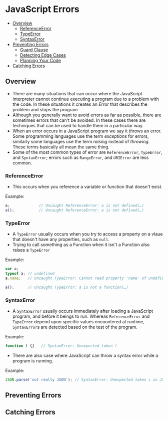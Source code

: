 # JavaScript Errors

  * [Overview](#overview)
    * [ReferenceError](#ReferenceError)
    * [TypeError](#TypeError)
    * [SyntaxError](#SyntaxError)
  * [Preventing Errors](#preventing-errors)
    * [Guard Clause](#guard-clause)
    * [Detecting Edge Cases](#edge-cases)
    * [Planning Your Code](#planning-code)
  * [Catching Errors](#catching-errors)

<a name='overview'></a>
## Overview

  * There are many situations that can occur where the JavaScript interpreter cannot continue executing a program due to a problem with the code. In these situations it creates an *Error* that describes the problem and stops the program
  * Although you generally want to avoid errors as far as possible, there are sometimes errors that can't be avoided. In these cases there are techniques that can be used to handle them in a particular way.
  * When an error occurs in a JavaScript program we say it *throws* an error. Some programming languages use the term *exceptions* for errors, similarly some languages use the term *raising* instead of *throwing*. These terms basically all mean the same thing.
  * Some of the most common types of error are `ReferenceError`, `TypeError`, and `SyntaxError`; errors such as `RangeError`, and `URIError` are less common.

<a name='ReferenceError'></a>
### ReferenceError

  * This occurs when you reference a variable or function that doesn't exist.

Example:

```JavaScript
a;             // Uncaught ReferenceError: a is not defined(…)
a();           // Uncaught ReferenceError: a is not defined(…)
```

<a name='TypeError'></a>
### TypeError

  * A `TypeError` usually occurs when you try to access a property on a vlaue that doesn't have any properties, such as `null`.
  * Trying to call something as a Function when it isn't a Function also raises a `TypeError`

Example:

```JavaScript
var a;
typeof a; // undefined
a.name;   // Uncaught TypeError: Cannot read property 'name' of undefined(…)

a();      // Uncaught TypeError: a is not a function(…)
```

<a name='SyntaxError'></a>
### SyntaxError

  * A `SyntaxError` usually occurs immediately after loading a JavaScript program, and before it beings to run. Whereas `ReferenceError` and `TypeError` depend upon specific values encountered at runtime, `SyntaxError`s are detected based on the test of the program.

Example:

```JavaScript
function ( {}   // SyntaxError: Unexpected token (
```

  * There are also case where JavaScript can throw a syntax error while a program is running.

Example:

```JavaScript
JSON.parse('not really JSON'); // SyntaxError: Unexpected token i in JSON at position 0
```

<a name='preventing-errors'></a>
## Preventing Errors

<a name='catching-errors'></a>
## Catching Errors
